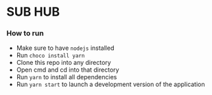 # SUB HUB

### How to run
* Make sure to have `nodejs` installed
* Run `choco install yarn`
* Clone this repo into any directory
* Open cmd and cd into that directory
* Run `yarn` to install all dependencies
* Run `yarn start` to launch a development version of the application